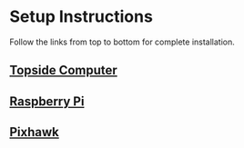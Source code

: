 # Setup Instructions
Follow the links from top to bottom for complete installation.

## [Topside Computer](https://github.com/chachmu/SwimmingSwarm/blob/master/Documentation/TopsideComputer.md)
## [Raspberry Pi](https://github.com/chachmu/SwimmingSwarm/blob/master/Documentation/RaspberryPi.md)
## [Pixhawk](https://github.com/chachmu/SwimmingSwarm/blob/master/Documentation/Pixhawk.md)
